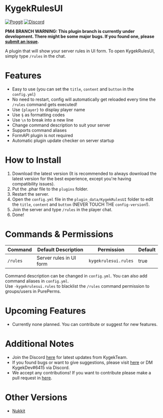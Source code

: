 # KygekRulesUI

[![Poggit](https://poggit.pmmp.io/shield.dl.total/KygekRulesUI)](https://poggit.pmmp.io/p/KygekRulesUI)
[![Discord](https://img.shields.io/discord/735439472992321587.svg?label=&logo=discord&logoColor=ffffff&color=7389D8&labelColor=6A7EC2)](https://discord.gg/CXtqUZv)

**PM4 BRANCH WARNING: This plugin branch is currently under development. There might be some major bugs. If you found one, please [submit an issue](https://github.com/KygekTeam/KygekRulesUI/issues).**

A plugin that will show your server rules in UI form. To open KygekRulesUI, simply type `/rules` in the chat.

# Features

- Easy to use (you can set the `title`, `content` and `button` in the `config.yml`)
- No need to restart, config will automatically get reloaded every time the `/rules` command gets executed!
- Use `{player}` to display player name
- Use `§` as formatting codes
- Use `\n` to break into a new line
- Change command description to suit your server
- Supports command aliases
- FormAPI plugin is not required
- Automatic plugin update checker on server startup

# How to Install

1. Download the latest version (It is recommended to always download the latest version for the best experience, except you're having compatibility issues).
2. Put the .phar file to the `plugins` folder.
3. Restart the server.
4. Open the `config.yml` file in the `plugin_data/KygekRulesUI` folder to edit the `title`, `content` and `button` (NEVER TOUCH THE `config-version`!).
5. Join the server and type `/rules` in the player chat.
6. Done!

# Commands & Permissions

| Command | Default Description | Permission | Default |
| --- | --- | --- | --- |
| `/rules` | Server rules in UI form | `kygekrulesui.rules` | true |

Command description can be changed in `config.yml`. You can also add command aliases in `config.yml`.  
Use `-kygekrulesui.rules` to blacklist the `/rules` command permission to groups/users in PurePerms.

# Upcoming Features

- Currently none planned. You can contribute or suggest for new features.

# Additional Notes

- Join the Discord <a href="https://discord.gg/CXtqUZv">here</a> for latest updates from KygekTeam.
- If you found bugs or want to give suggestions, please visit <a href="https://github.com/KygekTeam/KygekRulesUI/issues">here</a> or DM KygekDev#6415 via Discord.
- We accept any contributions! If you want to contribute please make a pull request in <a href="https://github.com/KygekTeam/KygekRulesUI/pulls">here</a>.

# Other Versions

- [Nukkit](https://github.com/KygekTeam/KygekRulesUI-Nukkit)
